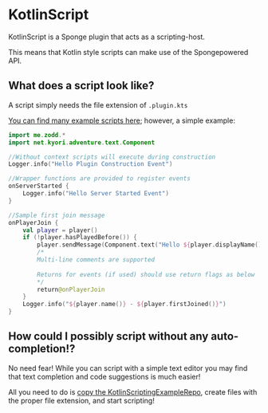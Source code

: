 # KotlinScript

KotlinScript is a Sponge plugin that acts as a scripting-host.

This means that Kotlin style scripts can make use of the Spongepowered API.

## What does a script look like?

A script simply needs the file extension of `.plugin.kts`

[You can find many example scripts here](https://github.com/DrZoddiak/KotlinScript/tree/master/host/run/config/scripting-host/scripts);
however, a simple example:
```kotlin 
import me.zodd.*
import net.kyori.adventure.text.Component

//Without context scripts will execute during construction
Logger.info("Hello Plugin Construction Event")

//Wrapper functions are provided to register events
onServerStarted {
    Logger.info("Hello Server Started Event")
}

//Sample first join message
onPlayerJoin {
    val player = player()
    if (!player.hasPlayedBefore()) {
        player.sendMessage(Component.text("Hello ${player.displayName()}"))
        /*
        Multi-line comments are supported
        
        Returns for events (if used) should use return flags as below
        */
        return@onPlayerJoin
    }
    Logger.info("${player.name()} - ${player.firstJoined()}")
}
```

## How could I possibly script without any auto-completion!?
No need fear! While you can script with a simple text editor
you may find that text completion and code suggestions is much easier!

All you need to do is [copy the KotlinScriptingExampleRepo](https://github.com/DrZoddiak/KotlinScriptingExampleRepo), 
create files with the proper file extension, and start scripting!
